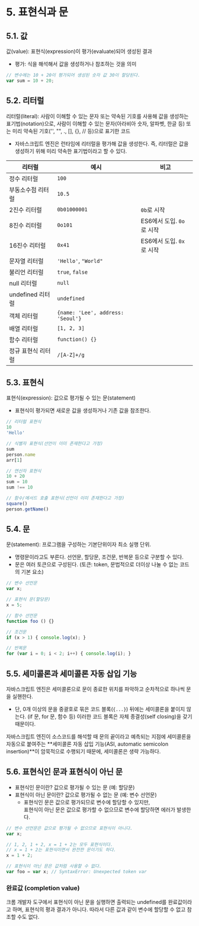 # 5. 표현식과 문

## 5.1. 값

값(value): 표현식(expression)이 평가(evaluate)되어 생성된 결과
- 평가: 식을 해석해서 값을 생성하거나 참조하는 것을 의미

```js
// 변수에는 10 + 20이 평가되어 생성된 숫자 값 30이 할당된다.
var sum = 10 + 20;
```

## 5.2. 리터럴

리터럴(literal): 사람이 이해할 수 있는 문자 또는 약속된 기호를 사용해 값을 생성하는 표기법(notation)으로, 사람이 이해할 수 있는 문자(아라비아 숫자, 알파벳, 한글 등) 또는 미리 약속된 기호('', "", ., [], {}, // 등)으로 표기한 코드
- 자바스크립트 엔진은 런타임에 리터럴을 평가해 값을 생성한다. 즉, 리터럴은 값을 생성하기 위해 미리 약속한 표기법이라고 할 수 있다.

| 리터럴 | 예시 | 비고 |
| --- | --- | --- |
| 정수 리터럴 | `100` |  |
| 부동소수점 리터럴 | `10.5` |  |
| 2진수 리터럴 | `0b01000001` | `0b`로 시작 |
| 8진수 리터럴 | `0o101` | ES6에서 도입. `0o`로 시작 |
| 16진수 리터럴 | `0x41` | ES6에서 도입. `0x`로 시작 |
| 문자열 리터럴 | `'Hello'`, `"World"` |  |
| 불리언 리터럴 | `true`, `false` |  |
| null 리터럴 | `null` |  |
| undefined 리터럴 | `undefined` |  |
| 객체 리터럴 | `{name: 'Lee', address: 'Seoul'}` |  |
| 배열 리터럴 | `[1, 2, 3]` |  |
| 함수 리터럴 | `function() {}` |  |
| 정규 표현식 리터럴 | `/[A-Z]+/g` |  |

## 5.3. 표현식

표현식(expression): 값으로 평가될 수 있는 문(statement)
- 표현식이 평가되면 새로운 값을 생성하거나 기존 값을 참조한다.

```js
// 리터럴 표현식
10
'Hello'

// 식별자 표현식(선언이 이미 존재한다고 가정)
sum
person.name
arr[1]

// 연산자 표현식
10 + 20
sum = 10
sum !== 10

// 함수/메서드 호출 표현식(선언이 이미 존재한다고 가정)
square()
person.getName()
```

## 5.4. 문

문(statement): 프로그램을 구성하는 기본단위이자 최소 실행 단위.
- 명령문이라고도 부른다. 선언문, 할당문, 조건문, 반복문 등으로 구분할 수 있다.
- 문은 여러 토큰으로 구성된다. (토큰: token, 문법적으로 더이상 나눌 수 없는 코드의 기본 요소)

```js
// 변수 선언문
var x;

// 표현식 문(할당문)
x = 5;

// 함수 선언문
function foo () {}

// 조건문
if (x > 1) { console.log(x); }

// 반복문
for (var i = 0; i < 2; i++) { console.log(i); }
```

## 5.5. 세미콜론과 세미콜론 자동 삽입 기능

자바스크립트 엔진은 세미콜론으로 문이 종료한 위치를 파악하고 순차적으로 하나씩 문을 실핸한다.
- 단, 0개 이상의 문을 중괄호로 묶은 코드 블록(`{...}`) 뒤에는 세미콜론을 붙이지 않는다. (if 문, for 문, 함수 등) 이러한 코드 블록은 자체 종결성(self closing)을 갖기 때문이다.

자바스크립트 엔진이 소스코드를 해석할 때 문의 끝이라고 예측되는 지점에 세미콜론을 자동으로 붙여주는 **세미콜론 자동 삽입 기능\(ASI, automatic semicolon insertion\)**이 암묵적으로 수행되기 때문에, 세미콜론은 생략 가능하다.

## 5.6. 표현식인 문과 표현식이 아닌 문

- 표현식인 문이란? 값으로 평가될 수 있는 문 (예: 할당문)
- 표현식이 아닌 문이란? 값으로 평가될 수 없는 문 (예: 변수 선언문)
  - 표현식인 문은 값으로 평가되므로 변수에 할당할 수 있지만, <br />
    표현식이 아닌 문은 값으로 평가할 수 없으므로 변수에 할당하면 에러가 발생한다.

```js
// 변수 선언문은 값으로 평가될 수 없으므로 표현식이 아니다.
var x;

// 1, 2, 1 + 2, x = 1 + 2는 모두 표현식이다.
// x = 1 + 2는 표현식이면서 완전한 문이기도 하다.
x = 1 + 2;

// 표현식이 아닌 문은 값처럼 사용할 수 없다.
var foo = var x; // SyntaxError: Unexpected token var
```

### 완료값 (completion value)

크롬 개발자 도구에서 표현식이 아닌 문을 실행하면 출력되는 undefined를 완료값이라고 하며, 표현식의 평과 결과가 아니다. 따라서 다른 값과 같이 변수에 할당할 수 없고 참조할 수도 없다.
